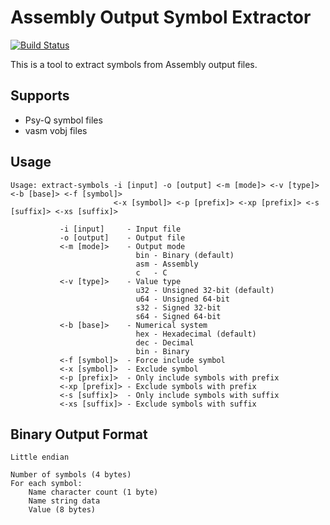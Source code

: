 # Assembly Output Symbol Extractor

[![Build Status](https://github.com/devon-artmeier/extract-asm-symbols/actions/workflows/cmake-multi-platform.yml/badge.svg)](https://github.com/devon-artmeier/extract-asm-symbols/actions/workflows/cmake-multi-platform.yml)

This is a tool to extract symbols from Assembly output files.

## Supports

* Psy-Q symbol files
* vasm vobj files

## Usage

    Usage: extract-symbols -i [input] -o [output] <-m [mode]> <-v [type]> <-b [base]> <-f [symbol]>
                           <-x [symbol]> <-p [prefix]> <-xp [prefix]> <-s [suffix]> <-xs [suffix]>
    
               -i [input]     - Input file
               -o [output]    - Output file
               <-m [mode]>    - Output mode
                                bin - Binary (default)
                                asm - Assembly
                                c   - C
               <-v [type]>    - Value type
                                u32 - Unsigned 32-bit (default)
                                u64 - Unsigned 64-bit
                                s32 - Signed 32-bit
                                s64 - Signed 64-bit
               <-b [base]>    - Numerical system
                                hex - Hexadecimal (default)
                                dec - Decimal
                                bin - Binary
               <-f [symbol]>  - Force include symbol
               <-x [symbol]>  - Exclude symbol
               <-p [prefix]>  - Only include symbols with prefix
               <-xp [prefix]> - Exclude symbols with prefix
               <-s [suffix]>  - Only include symbols with suffix
               <-xs [suffix]> - Exclude symbols with suffix

## Binary Output Format

    Little endian
    
    Number of symbols (4 bytes)
    For each symbol:
        Name character count (1 byte)
        Name string data
        Value (8 bytes)
